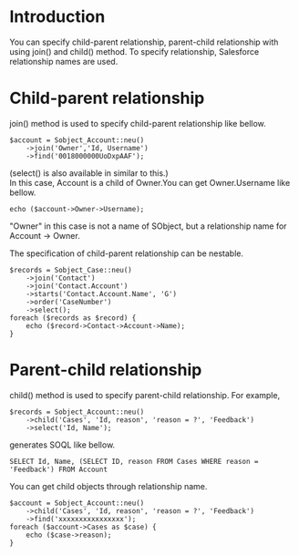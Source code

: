 # Introduction #
You can specify child-parent relationship, parent-child relationship with using join() and child() method. To specify relationship, Salesforce relationship names are used.

# Child-parent relationship #
join() method is used to specify child-parent relationship like bellow.
```
$account = Sobject_Account::neu()
    ->join('Owner','Id, Username')
    ->find('0018000000UoDxpAAF');
```
(select() is also available in similar to this.)<br />
In this case, Account is a child of Owner.You can get Owner.Username like bellow.
```
echo ($account->Owner->Username);
```
"Owner" in this case is not a name of SObject, but a relationship name for Account -> Owner.

The specification of child-parent relationship can be nestable.
```
$records = Sobject_Case::neu()
    ->join('Contact')
    ->join('Contact.Account')
    ->starts('Contact.Account.Name', 'G')
    ->order('CaseNumber')
    ->select();
foreach ($records as $record) {
    echo ($record->Contact->Account->Name);
}
```

# Parent-child relationship #
child() method is used to specify parent-child relationship. For example,
```
$records = Sobject_Account::neu()
    ->child('Cases', 'Id, reason', 'reason = ?', 'Feedback')
    ->select('Id, Name');
```
generates SOQL like bellow.
```
SELECT Id, Name, (SELECT ID, reason FROM Cases WHERE reason = 'Feedback') FROM Account
```
You can get child objects through relationship name.
```
$account = Sobject_Account::neu()
    ->child('Cases', 'Id, reason', 'reason = ?', 'Feedback')
    ->find('xxxxxxxxxxxxxxxx');
foreach ($account->Cases as $case) {
    echo ($case->reason);
}
```
